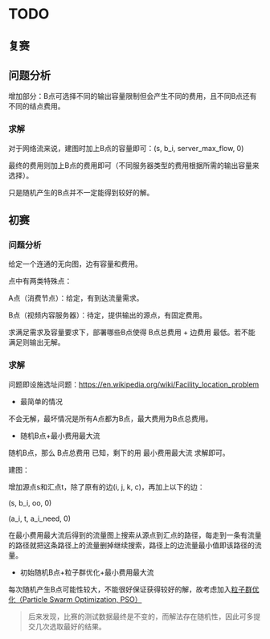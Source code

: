 # TODO

## 复赛

## 问题分析

增加部分：B点可选择不同的输出容量限制但会产生不同的费用，且不同B点还有不同的结点费用。

### 求解

对于网络流来说，建图时加上B点的容量即可：(s, b_i, server_max_flow, 0)

最终的费用则加上B点的费用即可（不同服务器类型的费用根据所需的输出容量来选择）。

只是随机产生的B点并不一定能得到较好的解。


## 初赛

### 问题分析

给定一个连通的无向图，边有容量和费用。

点中有两类特殊点：

A点（消费节点）：给定，有到达流量需求。

B点（视频内容服务器）：待定，提供输出的源点，有固定费用。

求满足需求及容量要求下，部署哪些B点使得 B点总费用 + 边费用 最低。若不能满足则输出无解。


### 求解

问题即设施选址问题：https://en.wikipedia.org/wiki/Facility_location_problem

- 最简单的情况

不会无解，最坏情况是所有A点都为B点，最大费用为B点总费用。

- 随机B点+最小费用最大流

随机B点，那么 B点总费用 已知，剩下的用 最小费用最大流 求解即可。

建图：

增加源点s和汇点t，除了原有的边(i, j, k, c)，再加上以下的边：

(s, b_i, oo, 0)

(a_i, t, a_i_need, 0)

在最小费用最大流后得到的流量图上搜索从源点到汇点的路径，每走到一条有流量的路径就把这条路径上的流量删掉继续搜索，路径上的边流量最小值即该路径的流量。

- 初始随机B点+粒子群优化+最小费用最大流

每次随机产生B点可能性较大，不能很好保证获得较好的解，故考虑加入[粒子群优化（Particle Swarm Optimization, PSO）](https://zh.wikipedia.org/wiki/粒子群优化)

> 后来发现，比赛的测试数据最终是不变的，而解法存在随机性，因此可多提交几次选取最好的结果。
